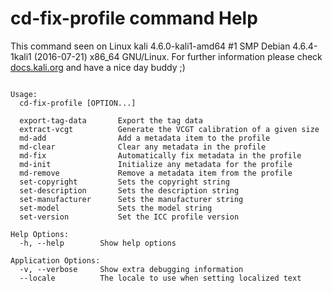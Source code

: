 # cd-fix-profile command Help
 
 This command seen on Linux kali 4.6.0-kali1-amd64 #1 SMP Debian 4.6.4-1kali1 (2016-07-21) x86_64 GNU/Linux. For further information please check [docs.kali.org](docs.kali.org) and have a nice day buddy ;) 

~~~

Usage:
  cd-fix-profile [OPTION...]

  export-tag-data       Export the tag data
  extract-vcgt          Generate the VCGT calibration of a given size
  md-add                Add a metadata item to the profile
  md-clear              Clear any metadata in the profile
  md-fix                Automatically fix metadata in the profile
  md-init               Initialize any metadata for the profile
  md-remove             Remove a metadata item from the profile
  set-copyright         Sets the copyright string
  set-description       Sets the description string
  set-manufacturer      Sets the manufacturer string
  set-model             Sets the model string
  set-version           Set the ICC profile version

Help Options:
  -h, --help        Show help options

Application Options:
  -v, --verbose     Show extra debugging information
  --locale          The locale to use when setting localized text


~~~
